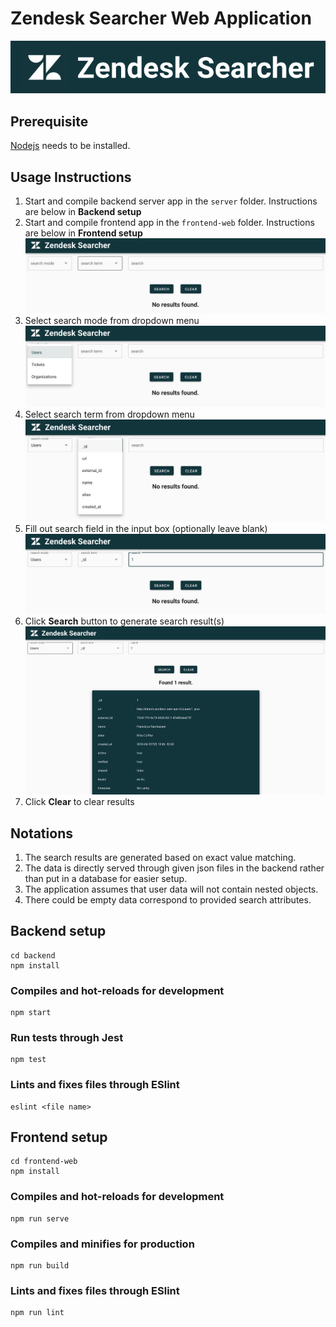 # Zendesk Searcher Web Application

![Alt text](/public/images/zendesk-searcher-banner.png?raw=true "Banner Image")

## Prerequisite
[Nodejs](https://nodejs.org/en/) needs to be installed.

## Usage Instructions
1. Start and compile backend server app in the `server` folder. Instructions are below in **Backend setup**
2. Start and compile frontend app in the `frontend-web` folder. Instructions are below in **Frontend setup** 
![Alt text](/public/images/blank-user-interface.png?raw=true "Landing Screen Image")
3. Select search mode from dropdown menu
![Alt text](/public/images/user-flow-step-1.png?raw=true "User Flow Step 1")
4. Select search term from dropdown menu
![Alt text](/public/images/user-flow-step-2.png?raw=true "User Flow Step 2")
5. Fill out search field in the input box (optionally leave blank)
![Alt text](/public/images/user-flow-step-3.png?raw=true "User Flow Step 3")
6. Click **Search** button to generate search result(s)
![Alt text](/public/images/user-flow-step-4.png?raw=true "User Flow Step 4")
7. Click **Clear** to clear results

## Notations
1. The search results are generated based on exact value matching.
2. The data is directly served through given json files in the backend rather than put in a database for easier setup.
3. The application assumes that user data will not contain nested objects.
4. There could be empty data correspond to provided search attributes.

## Backend setup
```
cd backend
npm install
```

### Compiles and hot-reloads for development
```
npm start
```

### Run tests through Jest
```
npm test
```

### Lints and fixes files through ESlint
```
eslint <file name>
```

## Frontend setup
```
cd frontend-web
npm install
```

### Compiles and hot-reloads for development
```
npm run serve
```

### Compiles and minifies for production
```
npm run build
```

### Lints and fixes files through ESlint
```
npm run lint
```
